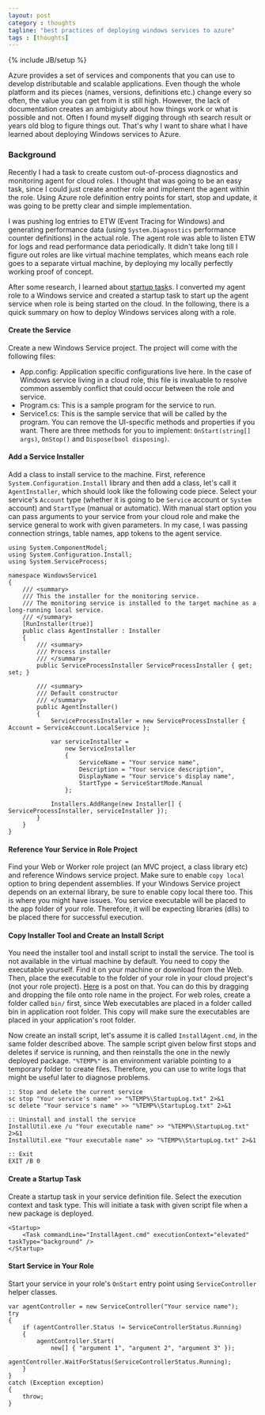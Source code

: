 ```yaml
---
layout: post
category : thoughts
tagline: "best practices of deploying windows services to azure"
tags : [thoughts]
---
```

{% include JB/setup %}

Azure provides a set of services and components that you can use to develop distributable and scalable applications. Even though the whole platform and its pieces (names, versions, definitions etc.) change every so often, the value you can get from it is still high. However, the lack of documentation creates an ambigiuty about how things work or what is possible and not. Often I found myself digging through `n`th search result or years old blog to figure things out. That's why I want to share what I have learned about deploying Windows services to Azure.

### Background
Recently I had a task to create custom out-of-process diagnostics and monitoring agent for cloud roles. I thought that was going to be an easy task, since I could just create another role and implement the agent within the role. Using Azure role definition entry points for start, stop and update, it was going to be pretty clear and simple implementation.

I was pushing log entries to ETW (Event Tracing for Windows) and generating performance data (using `System.Diagnostics` performance counter definitions) in the actual role. The agent role was able to listen ETW for logs and read performance data periodically. It didn't take long till I figure out roles are like virtual machine templates, which means each role goes to a separate virtual machine, by deploying my locally perfectly working proof of concept.

After some research, I learned about [startup task](https://msdn.microsoft.com/en-us/library/azure/hh180155.aspx)s. I converted my agent role to a Windows service and created a startup task to start up the agent service when role is being started on the cloud. In the following, there is a quick summary on how to deploy Windows services along with a role.

#### Create the Service
Create a new Windows Service project. The project will come with the following files:
- App.config: Application specific configurations live here. In the case of Windows service living in a cloud role, this file is invaluable to resolve common assembly conflict that could occur between the role and service.
- Program.cs: This is a sample program for the service to run.
- Service1.cs: This is the sample service that will be called by the program. You can remove the UI-specific methods and properties if you want. There are three methods for you to implement: `OnStart(string[] args)`, `OnStop()` and `Dispose(bool disposing)`.

#### Add a Service Installer
Add a class to install service to the machine. First, reference `System.Configuration.Install` library and then add a class, let's call it `AgentInstaller`, which should look like the following code piece. Select your service's `Account` type (whether it is going to be `Service` account or `System` account) and `StartType` (manual or automatic). With manual start option you can pass arguments to your service from your cloud role and make the service general to work with given parameters. In my case, I was passing connection strings, table names, app tokens to the agent service.

	using System.ComponentModel;
	using System.Configuration.Install;
	using System.ServiceProcess;

	namespace WindowsService1
	{
	    /// <summary>
	    /// This the installer for the monitoring service.
	    /// The monitoring service is installed to the target machine as a long-running local service.
	    /// </summary>
	    [RunInstaller(true)]
	    public class AgentInstaller : Installer
	    {
	        /// <summary>
	        /// Process installer
	        /// </summary>
	        public ServiceProcessInstaller ServiceProcessInstaller { get; set; }

	        /// <summary>
	        /// Default constructor
	        /// </summary>
	        public AgentInstaller()
	        {
	            ServiceProcessInstaller = new ServiceProcessInstaller { Account = ServiceAccount.LocalService };

	            var serviceInstaller =
	                new ServiceInstaller
	                {
	                    ServiceName = "Your service name",
	                    Description = "Your service description",
	                    DisplayName = "Your service's display name",
	                    StartType = ServiceStartMode.Manual
	                };

	            Installers.AddRange(new Installer[] { ServiceProcessInstaller, serviceInstaller });
	        }
	    }
	}

#### Reference Your Service in Role Project
Find your Web or Worker role project (an MVC project, a class library etc) and reference Windows service project. Make sure to enable `copy local` option to bring dependent assemblies. If your Windows Service project depends on an external library, be sure to enable copy local there too. This is where you might have issues. You service executable will be placed to the app folder of your role. Therefore, it will be expecting libraries (dlls) to be placed there for successful execution.

#### Copy Installer Tool and Create an Install Script
You need the installer tool and install script to install the service. The tool is not available in the virtual machine by default. You need to copy the executable yourself. Find it on your machine or download from the Web. Then, place the executable to the folder of your role in your cloud project's (not your role project). [Here](http://blogs.msdn.com/b/philliphoff/archive/2012/06/08/add-files-to-your-windows-azure-package-using-role-content-folders.aspx) is a post on that. You can do this by dragging and dropping the file onto role name in the project. For web roles, create a folder called `bin/` first, since Web executables are placed in a folder called bin in application root folder. This copy will make sure the executables are placed in your application's root folder.

Now create an install script, let's assume it is called `InstallAgent.cmd`, in the same folder described above. The sample script given below first stops and deletes if service is running, and then reinstalls the one in the newly deployed package. `"%TEMP%"` is an environment variable pointing to a temporary folder to create files. Therefore, you can use to write logs that might be useful later to diagnose problems.

	:: Stop and delete the current service
	sc stop "Your service's name" >> "%TEMP%\StartupLog.txt" 2>&1
	sc delete "Your service's name" >> "%TEMP%\StartupLog.txt" 2>&1

	:: Uninstall and install the service
	InstallUtil.exe /u "Your executable name" >> "%TEMP%\StartupLog.txt" 2>&1
	InstallUtil.exe "Your executable name" >> "%TEMP%\StartupLog.txt" 2>&1

	:: Exit
	EXIT /B 0

#### Create a Startup Task
Create a startup task in your service definition file. Select the execution context and task type. This will initiate a task with given script file when a new package is deployed.

	<Startup>
		<Task commandLine="InstallAgent.cmd" executionContext="elevated" taskType="background" />
	</Startup>

#### Start Service in Your Role
Start your service in your role's `OnStart` entry point using `ServiceController` helper classes.

	var agentController = new ServiceController("Your service name");
	try
	{
	    if (agentController.Status != ServiceControllerStatus.Running)
	    {
	        agentController.Start(
	            new[] { "argument 1", "argument 2", "argument 3" });
	        agentController.WaitForStatus(ServiceControllerStatus.Running);
	    }
	}
	catch (Exception exception)
	{
	    throw;
	}

